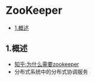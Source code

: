 # ZooKeeper

<!-- vim-markdown-toc Marked -->

* [1.概述](#1.概述)

<!-- vim-markdown-toc -->

## 1.概述

- [知乎:为什么需要zookeeper](https://zhuanlan.zhihu.com/p/69114539)
- 分布式系统中的分布式协调服务
